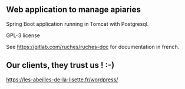 ## Web application to manage apiaries

Spring Boot application running in Tomcat with Postgresql.

GPL-3 license

See https://gitlab.com/ruches/ruches-doc for documentation in french.

## Our clients, they trust us !   :-)

https://les-abeilles-de-la-lisette.fr/wordpress/


